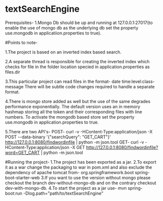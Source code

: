 # textSearchEngine
Prerequisites-
1.Mongo Db should be up and running at 127.0.0.1:27017(to enable the use of mongo db as the underlying db set the property use.mongodb in applicatiion.properties to true).


#Points to note-

1.The project is based on an inverted index based search.

2.A separate thread is responsible for creating the inverted index which checks for file in the folder location specied in application.properties as
 files.dir

3.This particular project can read files in the format- date time:level:class-message
 There will be subtle code changes required to handle a separate format.

4.There is mongo store added as well but the use of the same degrades performance exponentially.
 The default version uses an in memory hashmap storing all the token and their corresponding files with line numbers.
 To activate the mongodb based store set the property use.mongodb in application.properties to true.

5.There are two API's-
 POST-
 curl -v -HContent-Type:application/json -X POST --data-binary '{"searchQuery": "GET_CART"}' http://127.0.0.1:8080/findwordinfile | python -m json.tool
 GET-
 curl -v -HContent-Type:application/json -X GET  http://127.0.0.1:8080/findwordinfile?word=GET_CART | python -m json.tool

#Running the project-
1.The project has been exported as a jar.
2.To export it as a war change the packaging to war in pom.xml and also exclude the dependency of apache tomcat from-
 <dependency>
      <groupId>org.springframework.boot</groupId>
      <artifactId>spring-boot-starter-web</artifactId>
  </dependency>
3.If you want to use the version without mongo please checkout the branch dev-without-mongo-db and on the contrary checkout dev-with-mongo-db.
4.To start the project as a jar use-
         mvn spring-boot:run -Dlog.path="path/to/textSearchEngine"
